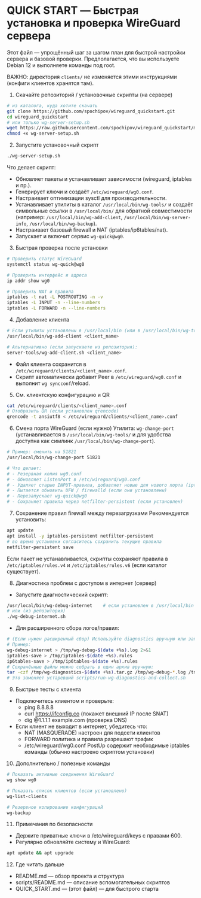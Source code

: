# QUICK START — Быстрая установка и проверка WireGuard сервера

Этот файл — упрощённый шаг за шагом план для быстрой настройки сервера и базовой проверки. Предполагается, что вы используете Debian 12 и выполняете команды под root.

ВАЖНО: директория `clients/` не изменяется этими инструкциями (конфиги клиентов хранятся там).

1) Скачайте репозиторий / установочные скрипты (на сервере)
```bash
# из каталога, куда хотите скачать
git clone https://github.com/spochipov/wireguard_quickstart.git
cd wireguard_quickstart
# или только wg-server-setup.sh
wget https://raw.githubusercontent.com/spochipov/wireguard_quickstart/main/wg-server-setup.sh
chmod +x wg-server-setup.sh
```

2) Запустите установочный скрипт
```bash
./wg-server-setup.sh
```
Что делает скрипт:
- Обновляет пакеты и устанавливает зависимости (wireguard, iptables и пр.).
- Генерирует ключи и создаёт `/etc/wireguard/wg0.conf`.
- Настраивает оптимизации sysctl для производительности.
- Устанавливает утилиты в каталог `/usr/local/bin/wg-tools/` и создаёт символьные ссылки в `/usr/local/bin/` для обратной совместимости (например: `/usr/local/bin/wg-add-client`, `/usr/local/bin/wg-server-info`, `/usr/local/bin/wg-backup`).
- Настраивает базовый firewall и NAT (iptables/ip6tables/nat).
- Запускает и включит сервис `wg-quick@wg0`.

3) Быстрая проверка после установки
```bash
# Проверить статус WireGuard
systemctl status wg-quick@wg0

# Проверить интерфейс и адреса
ip addr show wg0

# Проверить NAT и правила
iptables -t nat -L POSTROUTING -n -v
iptables -L INPUT -n --line-numbers
iptables -L FORWARD -n --line-numbers
```

4) Добавление клиента
```bash
# Если утилиты установлены в /usr/local/bin (или в /usr/local/bin/wg-tools/):
/usr/local/bin/wg-add-client <client_name>

# Альтернативно (если запускаете из репозитория):
server-tools/wg-add-client.sh <client_name>
```
- Файл клиента сохранится в `/etc/wireguard/clients/<client_name>.conf`.
- Скрипт автоматически добавит Peer в `/etc/wireguard/wg0.conf` и выполнит `wg syncconf`/reload.

5) См. клиентскую конфигурацию и QR
```bash
cat /etc/wireguard/clients/<client_name>.conf
# Отобразить QR (если установлен qrencode)
qrencode -t ansiutf8 < /etc/wireguard/clients/<client_name>.conf
```

6) Смена порта WireGuard (если нужно)
Утилита: `wg-change-port` (устанавливается в `/usr/local/bin/wg-tools/` и для удобства доступна как симлинк `/usr/local/bin/wg-change-port`).
```bash
# Пример: сменить на 51821
/usr/local/bin/wg-change-port 51821

# Что делает:
# - Резервная копия wg0.conf
# - Обновляет ListenPort в /etc/wireguard/wg0.conf
# - Удаляет старые INPUT-правила, добавляет новые для нового порта (iptables/ip6tables)
# - Пытается обновить UFW / firewalld (если они установлены)
# - Перезапускает wg-quick@wg0
# - Сохраняет правила через netfilter-persistent (если установлен)
```

7) Сохранение правил firewall между перезагрузками
Рекомендуется установить:
```bash
apt update
apt install -y iptables-persistent netfilter-persistent
# во время установки согласитесь сохранить текущие правила
netfilter-persistent save
```
Если пакет не устанавливается, скрипты сохраняют правила в `/etc/iptables/rules.v4` и `/etc/iptables/rules.v6` (если каталог существует).

8) Диагностика проблем с доступом в интернет (сервер)
- Запустите диагностический скрипт:
```bash
/usr/local/bin/wg-debug-internet    # если установлен в /usr/local/bin
# или (из репозитория)
./wg-debug-internet.sh
```
- Для расширенного сбора логов/правил:
```bash
# (Если нужен расширенный сбор) Используйте diagnostics вручную или запустите `wg-debug-internet` и сохраните выводы:
# Пример:
wg-debug-internet > /tmp/wg-debug-$(date +%s).log 2>&1
iptables-save > /tmp/iptables-$(date +%s).rules
ip6tables-save > /tmp/ip6tables-$(date +%s).rules
# Сохранённые файлы можно собрать в один архив вручную:
tar -czf /tmp/wg-diagnostics-$(date +%s).tar.gz /tmp/wg-debug-*.log /tmp/iptables-*.rules /tmp/ip6tables-*.rules
# Это заменяет устаревший scripts/run-wg-diagnostics-and-collect.sh
```

9) Быстрые тесты с клиента
- Подключитесь клиентом и проверьте:
  - ping 8.8.8.8
  - curl https://ifconfig.co (покажет внешний IP после SNAT)
  - dig @1.1.1.1 example.com (проверка DNS)
- Если клиент не выходит в интернет, убедитесь что:
  - NAT (MASQUERADE) настроен для подсети клиентов
  - FORWARD политика и правила разрешают трафик
  - /etc/wireguard/wg0.conf PostUp содержит необходимые iptables команды (обычно настроено скриптом установки)

10) Дополнительно / полезные команды
```bash
# Показать активные соединения WireGuard
wg show wg0

# Показать список клиентов (если установлено)
wg-list-clients

# Резервное копирование конфигураций
wg-backup
```

11) Примечания по безопасности
- Держите приватные ключи в /etc/wireguard/keys с правами 600.
- Регулярно обновляйте систему и WireGuard:
```bash
apt update && apt upgrade
```

12) Где читать дальше
- README.md — обзор проекта и структура
- scripts/README.md — описание вспомогательных скриптов
- QUICK_START.md — (этот файл) — для быстрого старта
